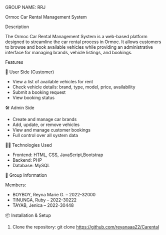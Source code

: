 GROUP NAME: RRJ

 Ormoc Car Rental Management System


Description

The Ormoc Car Rental Management System is a web-based platform designed to streamline the car rental process in Ormoc. It allows customers to browse and book available vehicles
while providing an administrative interface for managing brands, vehicle listings, and bookings.

Features

👤 User Side (Customer)
- View a list of available vehicles for rent
- Check vehicle details: brand, type, model, price, availability
- Submit a booking request
- View booking status

🛠️ Admin Side
- Create and manage car brands
- Add, update, or remove vehicles
- View and manage customer bookings
- Full control over all system data


🧑‍💻 Technologies Used

- Frontend: HTML, CSS, JavaScript,Bootstrap
- Backend: PHP 
- Database: MySQL

👥 Group Information

Members:
- BOYBOY, Reyna Marie G. – 2022-32000  
- TINUNGA, Ruby – 2022-30222 
- TAYAB, Jenica – 2022-30448

📦 Installation & Setup

1. Clone the repository:
   git clone https://github.com/reyanaaa22/Carental
